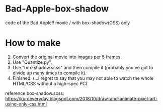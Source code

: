 # Bad-Apple-box-shadow
code of the Bad Apple!! movie / with box-shadow(CSS) only

# How to make
1. Convert the original movie into images per 5 frames.
2. Use "Quantize.py".
3. Use "box-shadow.scss" and then compile it (probably you've got to divide up many times to compile it).
4. Finished. (...I regret to say that you may not able to watch the whole HTML/CSS without a high-spec PC)

reference
box-shadow.scss: https://kuroeveryday.blogspot.com/2018/10/draw-and-animate-pixel-art-using-only-css.html
